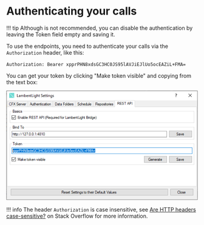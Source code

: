 # Authenticating your calls

!!! tip
    Although is not recommended, you can disable the authentication by leaving the Token field empty and saving it.

To use the endpoints, you need to authenticate your calls via the `Authorization` header, like this:

```
Authorization: Bearer xpprPHN8xdsGC3HC0JS95lAVJiEJlUo5ocEAZiL+FMA=
```

You can get your token by clicking "Make token visible" and copying from the text box:

![The API Settings](../images/api/token.png)

!!! info
    The header `Authorization` is case insensitive, see [Are HTTP headers case-sensitive?](https://stackoverflow.com/q/5258977) on Stack Overflow for more information.
